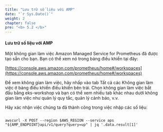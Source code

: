 ```yaml
---
title: "Lưu trữ số liệu với AMP"
date: "`r Sys.Date()`"
weight: 2
chapter: false
pre: "<b> 5.2 </b>"
---
```


#### Lưu trữ số liệu với AMP

 Một không gian làm việc Amazon Managed Service for Prometheus đã được tạo sẵn cho bạn. Bạn có thể xem nó trong bảng điều khiển tại đây:

[https://console.aws.amazon.com/prometheus/home#/workspaces](https://console.aws.amazon.com/prometheus/home#/workspaces)

Để xem không gian làm việc, hãy nhấp vào tab Tất cả các Không gian làm việc ở bảng điều khiển điều khiển bên trái. Chọn không gian làm việc bắt đầu bằng eks-workshop và bạn có thể xem nhiều tab khác nhau dưới không gian làm việc như quản lý quy tắc, quản lý cảnh báo, v.v.

Hãy xác nhận việc chúng ta đã thành công trong việc nhập các số liệu:

```

awscurl -X POST --region $AWS_REGION --service aps "${AMP_ENDPOINT}api/v1/query?query=up" | jq '.data.result[1]'

```

